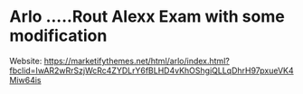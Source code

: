 # Arlo .....Rout Alexx Exam with some modification
Website: 
https://marketifythemes.net/html/arlo/index.html?fbclid=IwAR2wRrSzjWcRc4ZYDLrY6fBLHD4vKhOShgiQLLqDhrH97pxueVK4Miw64is
